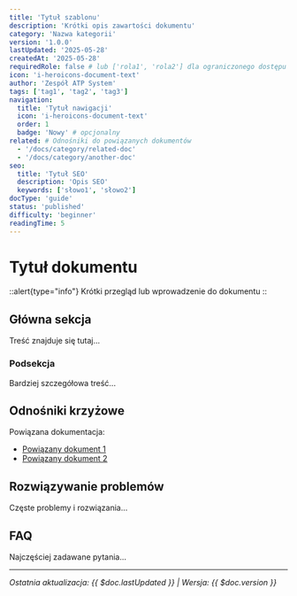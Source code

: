```yaml
---
title: 'Tytuł szablonu'
description: 'Krótki opis zawartości dokumentu'
category: 'Nazwa kategorii'
version: '1.0.0'
lastUpdated: '2025-05-28'
createdAt: '2025-05-28'
requiredRole: false # lub ['rola1', 'rola2'] dla ograniczonego dostępu
icon: 'i-heroicons-document-text'
author: 'Zespół ATP System'
tags: ['tag1', 'tag2', 'tag3']
navigation:
  title: 'Tytuł nawigacji'
  icon: 'i-heroicons-document-text'
  order: 1
  badge: 'Nowy' # opcjonalny
related: # Odnośniki do powiązanych dokumentów
  - '/docs/category/related-doc'
  - '/docs/category/another-doc'
seo:
  title: 'Tytuł SEO'
  description: 'Opis SEO'
  keywords: ['słowo1', 'słowo2']
docType: 'guide'
status: 'published'
difficulty: 'beginner'
readingTime: 5
---
```


# Tytuł dokumentu

::alert{type="info"}
Krótki przegląd lub wprowadzenie do dokumentu
::

## Główna sekcja

Treść znajduje się tutaj...

### Podsekcja

Bardziej szczegółowa treść...

## Odnośniki krzyżowe

Powiązana dokumentacja:
- [Powiązany dokument 1](/docs/category/related-doc)
- [Powiązany dokument 2](/docs/category/another-doc)

## Rozwiązywanie problemów

Częste problemy i rozwiązania...

## FAQ

Najczęściej zadawane pytania...

---

*Ostatnia aktualizacja: {{ $doc.lastUpdated }} | Wersja: {{ $doc.version }}*
